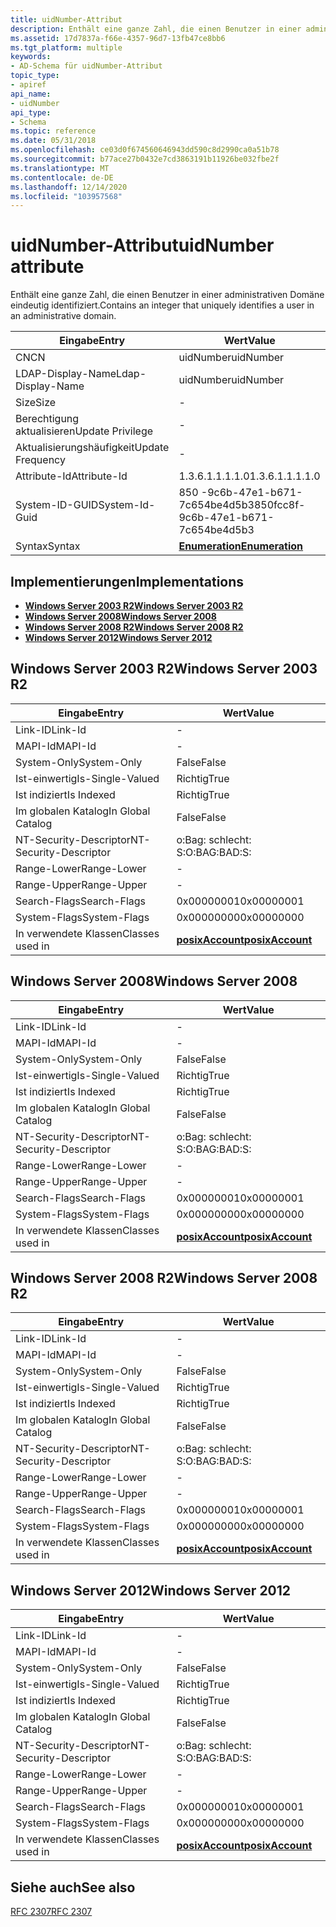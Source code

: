```yaml
---
title: uidNumber-Attribut
description: Enthält eine ganze Zahl, die einen Benutzer in einer administrativen Domäne eindeutig identifiziert.
ms.assetid: 17d7837a-f66e-4357-96d7-13fb47ce8bb6
ms.tgt_platform: multiple
keywords:
- AD-Schema für uidNumber-Attribut
topic_type:
- apiref
api_name:
- uidNumber
api_type:
- Schema
ms.topic: reference
ms.date: 05/31/2018
ms.openlocfilehash: ce03d0f674560646943dd590c8d2990ca0a51b78
ms.sourcegitcommit: b77ace27b0432e7cd3863191b11926be032fbe2f
ms.translationtype: MT
ms.contentlocale: de-DE
ms.lasthandoff: 12/14/2020
ms.locfileid: "103957568"
---
```

# <a name="uidnumber-attribute"></a><span data-ttu-id="9cbbb-104">uidNumber-Attribut</span><span class="sxs-lookup"><span data-stu-id="9cbbb-104">uidNumber attribute</span></span>

<span data-ttu-id="9cbbb-105">Enthält eine ganze Zahl, die einen Benutzer in einer administrativen Domäne eindeutig identifiziert.</span><span class="sxs-lookup"><span data-stu-id="9cbbb-105">Contains an integer that uniquely identifies a user in an administrative domain.</span></span>



| <span data-ttu-id="9cbbb-106">Eingabe</span><span class="sxs-lookup"><span data-stu-id="9cbbb-106">Entry</span></span> | <span data-ttu-id="9cbbb-107">Wert</span><span class="sxs-lookup"><span data-stu-id="9cbbb-107">Value</span></span> |
|-------------------|--------------------------------------|
| <span data-ttu-id="9cbbb-108">CN</span><span class="sxs-lookup"><span data-stu-id="9cbbb-108">CN</span></span>                | <span data-ttu-id="9cbbb-109">uidNumber</span><span class="sxs-lookup"><span data-stu-id="9cbbb-109">uidNumber</span></span>                            |
| <span data-ttu-id="9cbbb-110">LDAP-Display-Name</span><span class="sxs-lookup"><span data-stu-id="9cbbb-110">Ldap-Display-Name</span></span> | <span data-ttu-id="9cbbb-111">uidNumber</span><span class="sxs-lookup"><span data-stu-id="9cbbb-111">uidNumber</span></span>                            |
| <span data-ttu-id="9cbbb-112">Size</span><span class="sxs-lookup"><span data-stu-id="9cbbb-112">Size</span></span>              | \-                                   |
| <span data-ttu-id="9cbbb-113">Berechtigung aktualisieren</span><span class="sxs-lookup"><span data-stu-id="9cbbb-113">Update Privilege</span></span>  | \-                                   |
| <span data-ttu-id="9cbbb-114">Aktualisierungshäufigkeit</span><span class="sxs-lookup"><span data-stu-id="9cbbb-114">Update Frequency</span></span>  | \-                                   |
| <span data-ttu-id="9cbbb-115">Attribute-Id</span><span class="sxs-lookup"><span data-stu-id="9cbbb-115">Attribute-Id</span></span>      | <span data-ttu-id="9cbbb-116">1.3.6.1.1.1.1.0</span><span class="sxs-lookup"><span data-stu-id="9cbbb-116">1.3.6.1.1.1.1.0</span></span>                      |
| <span data-ttu-id="9cbbb-117">System-ID-GUID</span><span class="sxs-lookup"><span data-stu-id="9cbbb-117">System-Id-Guid</span></span>    | <span data-ttu-id="9cbbb-118">850 -9c6b-47e1-b671-7c654be4d5b3</span><span class="sxs-lookup"><span data-stu-id="9cbbb-118">850fcc8f-9c6b-47e1-b671-7c654be4d5b3</span></span> |
| <span data-ttu-id="9cbbb-119">Syntax</span><span class="sxs-lookup"><span data-stu-id="9cbbb-119">Syntax</span></span>            | [<span data-ttu-id="9cbbb-120">**Enumeration**</span><span class="sxs-lookup"><span data-stu-id="9cbbb-120">**Enumeration**</span></span>](s-enumeration.md) |



## <a name="implementations"></a><span data-ttu-id="9cbbb-121">Implementierungen</span><span class="sxs-lookup"><span data-stu-id="9cbbb-121">Implementations</span></span>

-   [<span data-ttu-id="9cbbb-122">**Windows Server 2003 R2**</span><span class="sxs-lookup"><span data-stu-id="9cbbb-122">**Windows Server 2003 R2**</span></span>](#windows-server-2003-r2)
-   [<span data-ttu-id="9cbbb-123">**Windows Server 2008**</span><span class="sxs-lookup"><span data-stu-id="9cbbb-123">**Windows Server 2008**</span></span>](#windows-server-2008)
-   [<span data-ttu-id="9cbbb-124">**Windows Server 2008 R2**</span><span class="sxs-lookup"><span data-stu-id="9cbbb-124">**Windows Server 2008 R2**</span></span>](#windows-server-2008-r2)
-   [<span data-ttu-id="9cbbb-125">**Windows Server 2012**</span><span class="sxs-lookup"><span data-stu-id="9cbbb-125">**Windows Server 2012**</span></span>](#windows-server-2012)

## <a name="windows-server-2003-r2"></a><span data-ttu-id="9cbbb-126">Windows Server 2003 R2</span><span class="sxs-lookup"><span data-stu-id="9cbbb-126">Windows Server 2003 R2</span></span>



| <span data-ttu-id="9cbbb-127">Eingabe</span><span class="sxs-lookup"><span data-stu-id="9cbbb-127">Entry</span></span> | <span data-ttu-id="9cbbb-128">Wert</span><span class="sxs-lookup"><span data-stu-id="9cbbb-128">Value</span></span> |
|------------------------|---------------------------------------------------|
| <span data-ttu-id="9cbbb-129">Link-ID</span><span class="sxs-lookup"><span data-stu-id="9cbbb-129">Link-Id</span></span>                | \-                                                |
| <span data-ttu-id="9cbbb-130">MAPI-Id</span><span class="sxs-lookup"><span data-stu-id="9cbbb-130">MAPI-Id</span></span>                | \-                                                |
| <span data-ttu-id="9cbbb-131">System-Only</span><span class="sxs-lookup"><span data-stu-id="9cbbb-131">System-Only</span></span>            | <span data-ttu-id="9cbbb-132">False</span><span class="sxs-lookup"><span data-stu-id="9cbbb-132">False</span></span>                                             |
| <span data-ttu-id="9cbbb-133">Ist-einwertig</span><span class="sxs-lookup"><span data-stu-id="9cbbb-133">Is-Single-Valued</span></span>       | <span data-ttu-id="9cbbb-134">Richtig</span><span class="sxs-lookup"><span data-stu-id="9cbbb-134">True</span></span>                                              |
| <span data-ttu-id="9cbbb-135">Ist indiziert</span><span class="sxs-lookup"><span data-stu-id="9cbbb-135">Is Indexed</span></span>             | <span data-ttu-id="9cbbb-136">Richtig</span><span class="sxs-lookup"><span data-stu-id="9cbbb-136">True</span></span>                                              |
| <span data-ttu-id="9cbbb-137">Im globalen Katalog</span><span class="sxs-lookup"><span data-stu-id="9cbbb-137">In Global Catalog</span></span>      | <span data-ttu-id="9cbbb-138">False</span><span class="sxs-lookup"><span data-stu-id="9cbbb-138">False</span></span>                                             |
| <span data-ttu-id="9cbbb-139">NT-Security-Descriptor</span><span class="sxs-lookup"><span data-stu-id="9cbbb-139">NT-Security-Descriptor</span></span> | <span data-ttu-id="9cbbb-140">o:Bag: schlecht: S:</span><span class="sxs-lookup"><span data-stu-id="9cbbb-140">O:BAG:BAD:S:</span></span>                                      |
| <span data-ttu-id="9cbbb-141">Range-Lower</span><span class="sxs-lookup"><span data-stu-id="9cbbb-141">Range-Lower</span></span>            | \-                                                |
| <span data-ttu-id="9cbbb-142">Range-Upper</span><span class="sxs-lookup"><span data-stu-id="9cbbb-142">Range-Upper</span></span>            | \-                                                |
| <span data-ttu-id="9cbbb-143">Search-Flags</span><span class="sxs-lookup"><span data-stu-id="9cbbb-143">Search-Flags</span></span>           | <span data-ttu-id="9cbbb-144">0x00000001</span><span class="sxs-lookup"><span data-stu-id="9cbbb-144">0x00000001</span></span>                                        |
| <span data-ttu-id="9cbbb-145">System-Flags</span><span class="sxs-lookup"><span data-stu-id="9cbbb-145">System-Flags</span></span>           | <span data-ttu-id="9cbbb-146">0x00000000</span><span class="sxs-lookup"><span data-stu-id="9cbbb-146">0x00000000</span></span>                                        |
| <span data-ttu-id="9cbbb-147">In verwendete Klassen</span><span class="sxs-lookup"><span data-stu-id="9cbbb-147">Classes used in</span></span>        | [<span data-ttu-id="9cbbb-148">**posixAccount**</span><span class="sxs-lookup"><span data-stu-id="9cbbb-148">**posixAccount**</span></span>](c-posixaccount.md)<br/> |



## <a name="windows-server-2008"></a><span data-ttu-id="9cbbb-149">Windows Server 2008</span><span class="sxs-lookup"><span data-stu-id="9cbbb-149">Windows Server 2008</span></span>



| <span data-ttu-id="9cbbb-150">Eingabe</span><span class="sxs-lookup"><span data-stu-id="9cbbb-150">Entry</span></span> | <span data-ttu-id="9cbbb-151">Wert</span><span class="sxs-lookup"><span data-stu-id="9cbbb-151">Value</span></span> |
|------------------------|---------------------------------------------------|
| <span data-ttu-id="9cbbb-152">Link-ID</span><span class="sxs-lookup"><span data-stu-id="9cbbb-152">Link-Id</span></span>                | \-                                                |
| <span data-ttu-id="9cbbb-153">MAPI-Id</span><span class="sxs-lookup"><span data-stu-id="9cbbb-153">MAPI-Id</span></span>                | \-                                                |
| <span data-ttu-id="9cbbb-154">System-Only</span><span class="sxs-lookup"><span data-stu-id="9cbbb-154">System-Only</span></span>            | <span data-ttu-id="9cbbb-155">False</span><span class="sxs-lookup"><span data-stu-id="9cbbb-155">False</span></span>                                             |
| <span data-ttu-id="9cbbb-156">Ist-einwertig</span><span class="sxs-lookup"><span data-stu-id="9cbbb-156">Is-Single-Valued</span></span>       | <span data-ttu-id="9cbbb-157">Richtig</span><span class="sxs-lookup"><span data-stu-id="9cbbb-157">True</span></span>                                              |
| <span data-ttu-id="9cbbb-158">Ist indiziert</span><span class="sxs-lookup"><span data-stu-id="9cbbb-158">Is Indexed</span></span>             | <span data-ttu-id="9cbbb-159">Richtig</span><span class="sxs-lookup"><span data-stu-id="9cbbb-159">True</span></span>                                              |
| <span data-ttu-id="9cbbb-160">Im globalen Katalog</span><span class="sxs-lookup"><span data-stu-id="9cbbb-160">In Global Catalog</span></span>      | <span data-ttu-id="9cbbb-161">False</span><span class="sxs-lookup"><span data-stu-id="9cbbb-161">False</span></span>                                             |
| <span data-ttu-id="9cbbb-162">NT-Security-Descriptor</span><span class="sxs-lookup"><span data-stu-id="9cbbb-162">NT-Security-Descriptor</span></span> | <span data-ttu-id="9cbbb-163">o:Bag: schlecht: S:</span><span class="sxs-lookup"><span data-stu-id="9cbbb-163">O:BAG:BAD:S:</span></span>                                      |
| <span data-ttu-id="9cbbb-164">Range-Lower</span><span class="sxs-lookup"><span data-stu-id="9cbbb-164">Range-Lower</span></span>            | \-                                                |
| <span data-ttu-id="9cbbb-165">Range-Upper</span><span class="sxs-lookup"><span data-stu-id="9cbbb-165">Range-Upper</span></span>            | \-                                                |
| <span data-ttu-id="9cbbb-166">Search-Flags</span><span class="sxs-lookup"><span data-stu-id="9cbbb-166">Search-Flags</span></span>           | <span data-ttu-id="9cbbb-167">0x00000001</span><span class="sxs-lookup"><span data-stu-id="9cbbb-167">0x00000001</span></span>                                        |
| <span data-ttu-id="9cbbb-168">System-Flags</span><span class="sxs-lookup"><span data-stu-id="9cbbb-168">System-Flags</span></span>           | <span data-ttu-id="9cbbb-169">0x00000000</span><span class="sxs-lookup"><span data-stu-id="9cbbb-169">0x00000000</span></span>                                        |
| <span data-ttu-id="9cbbb-170">In verwendete Klassen</span><span class="sxs-lookup"><span data-stu-id="9cbbb-170">Classes used in</span></span>        | [<span data-ttu-id="9cbbb-171">**posixAccount**</span><span class="sxs-lookup"><span data-stu-id="9cbbb-171">**posixAccount**</span></span>](c-posixaccount.md)<br/> |



## <a name="windows-server-2008-r2"></a><span data-ttu-id="9cbbb-172">Windows Server 2008 R2</span><span class="sxs-lookup"><span data-stu-id="9cbbb-172">Windows Server 2008 R2</span></span>



| <span data-ttu-id="9cbbb-173">Eingabe</span><span class="sxs-lookup"><span data-stu-id="9cbbb-173">Entry</span></span> | <span data-ttu-id="9cbbb-174">Wert</span><span class="sxs-lookup"><span data-stu-id="9cbbb-174">Value</span></span> |
|------------------------|---------------------------------------------------|
| <span data-ttu-id="9cbbb-175">Link-ID</span><span class="sxs-lookup"><span data-stu-id="9cbbb-175">Link-Id</span></span>                | \-                                                |
| <span data-ttu-id="9cbbb-176">MAPI-Id</span><span class="sxs-lookup"><span data-stu-id="9cbbb-176">MAPI-Id</span></span>                | \-                                                |
| <span data-ttu-id="9cbbb-177">System-Only</span><span class="sxs-lookup"><span data-stu-id="9cbbb-177">System-Only</span></span>            | <span data-ttu-id="9cbbb-178">False</span><span class="sxs-lookup"><span data-stu-id="9cbbb-178">False</span></span>                                             |
| <span data-ttu-id="9cbbb-179">Ist-einwertig</span><span class="sxs-lookup"><span data-stu-id="9cbbb-179">Is-Single-Valued</span></span>       | <span data-ttu-id="9cbbb-180">Richtig</span><span class="sxs-lookup"><span data-stu-id="9cbbb-180">True</span></span>                                              |
| <span data-ttu-id="9cbbb-181">Ist indiziert</span><span class="sxs-lookup"><span data-stu-id="9cbbb-181">Is Indexed</span></span>             | <span data-ttu-id="9cbbb-182">Richtig</span><span class="sxs-lookup"><span data-stu-id="9cbbb-182">True</span></span>                                              |
| <span data-ttu-id="9cbbb-183">Im globalen Katalog</span><span class="sxs-lookup"><span data-stu-id="9cbbb-183">In Global Catalog</span></span>      | <span data-ttu-id="9cbbb-184">False</span><span class="sxs-lookup"><span data-stu-id="9cbbb-184">False</span></span>                                             |
| <span data-ttu-id="9cbbb-185">NT-Security-Descriptor</span><span class="sxs-lookup"><span data-stu-id="9cbbb-185">NT-Security-Descriptor</span></span> | <span data-ttu-id="9cbbb-186">o:Bag: schlecht: S:</span><span class="sxs-lookup"><span data-stu-id="9cbbb-186">O:BAG:BAD:S:</span></span>                                      |
| <span data-ttu-id="9cbbb-187">Range-Lower</span><span class="sxs-lookup"><span data-stu-id="9cbbb-187">Range-Lower</span></span>            | \-                                                |
| <span data-ttu-id="9cbbb-188">Range-Upper</span><span class="sxs-lookup"><span data-stu-id="9cbbb-188">Range-Upper</span></span>            | \-                                                |
| <span data-ttu-id="9cbbb-189">Search-Flags</span><span class="sxs-lookup"><span data-stu-id="9cbbb-189">Search-Flags</span></span>           | <span data-ttu-id="9cbbb-190">0x00000001</span><span class="sxs-lookup"><span data-stu-id="9cbbb-190">0x00000001</span></span>                                        |
| <span data-ttu-id="9cbbb-191">System-Flags</span><span class="sxs-lookup"><span data-stu-id="9cbbb-191">System-Flags</span></span>           | <span data-ttu-id="9cbbb-192">0x00000000</span><span class="sxs-lookup"><span data-stu-id="9cbbb-192">0x00000000</span></span>                                        |
| <span data-ttu-id="9cbbb-193">In verwendete Klassen</span><span class="sxs-lookup"><span data-stu-id="9cbbb-193">Classes used in</span></span>        | [<span data-ttu-id="9cbbb-194">**posixAccount**</span><span class="sxs-lookup"><span data-stu-id="9cbbb-194">**posixAccount**</span></span>](c-posixaccount.md)<br/> |



## <a name="windows-server-2012"></a><span data-ttu-id="9cbbb-195">Windows Server 2012</span><span class="sxs-lookup"><span data-stu-id="9cbbb-195">Windows Server 2012</span></span>



| <span data-ttu-id="9cbbb-196">Eingabe</span><span class="sxs-lookup"><span data-stu-id="9cbbb-196">Entry</span></span> | <span data-ttu-id="9cbbb-197">Wert</span><span class="sxs-lookup"><span data-stu-id="9cbbb-197">Value</span></span> |
|------------------------|---------------------------------------------------|
| <span data-ttu-id="9cbbb-198">Link-ID</span><span class="sxs-lookup"><span data-stu-id="9cbbb-198">Link-Id</span></span>                | \-                                                |
| <span data-ttu-id="9cbbb-199">MAPI-Id</span><span class="sxs-lookup"><span data-stu-id="9cbbb-199">MAPI-Id</span></span>                | \-                                                |
| <span data-ttu-id="9cbbb-200">System-Only</span><span class="sxs-lookup"><span data-stu-id="9cbbb-200">System-Only</span></span>            | <span data-ttu-id="9cbbb-201">False</span><span class="sxs-lookup"><span data-stu-id="9cbbb-201">False</span></span>                                             |
| <span data-ttu-id="9cbbb-202">Ist-einwertig</span><span class="sxs-lookup"><span data-stu-id="9cbbb-202">Is-Single-Valued</span></span>       | <span data-ttu-id="9cbbb-203">Richtig</span><span class="sxs-lookup"><span data-stu-id="9cbbb-203">True</span></span>                                              |
| <span data-ttu-id="9cbbb-204">Ist indiziert</span><span class="sxs-lookup"><span data-stu-id="9cbbb-204">Is Indexed</span></span>             | <span data-ttu-id="9cbbb-205">Richtig</span><span class="sxs-lookup"><span data-stu-id="9cbbb-205">True</span></span>                                              |
| <span data-ttu-id="9cbbb-206">Im globalen Katalog</span><span class="sxs-lookup"><span data-stu-id="9cbbb-206">In Global Catalog</span></span>      | <span data-ttu-id="9cbbb-207">False</span><span class="sxs-lookup"><span data-stu-id="9cbbb-207">False</span></span>                                             |
| <span data-ttu-id="9cbbb-208">NT-Security-Descriptor</span><span class="sxs-lookup"><span data-stu-id="9cbbb-208">NT-Security-Descriptor</span></span> | <span data-ttu-id="9cbbb-209">o:Bag: schlecht: S:</span><span class="sxs-lookup"><span data-stu-id="9cbbb-209">O:BAG:BAD:S:</span></span>                                      |
| <span data-ttu-id="9cbbb-210">Range-Lower</span><span class="sxs-lookup"><span data-stu-id="9cbbb-210">Range-Lower</span></span>            | \-                                                |
| <span data-ttu-id="9cbbb-211">Range-Upper</span><span class="sxs-lookup"><span data-stu-id="9cbbb-211">Range-Upper</span></span>            | \-                                                |
| <span data-ttu-id="9cbbb-212">Search-Flags</span><span class="sxs-lookup"><span data-stu-id="9cbbb-212">Search-Flags</span></span>           | <span data-ttu-id="9cbbb-213">0x00000001</span><span class="sxs-lookup"><span data-stu-id="9cbbb-213">0x00000001</span></span>                                        |
| <span data-ttu-id="9cbbb-214">System-Flags</span><span class="sxs-lookup"><span data-stu-id="9cbbb-214">System-Flags</span></span>           | <span data-ttu-id="9cbbb-215">0x00000000</span><span class="sxs-lookup"><span data-stu-id="9cbbb-215">0x00000000</span></span>                                        |
| <span data-ttu-id="9cbbb-216">In verwendete Klassen</span><span class="sxs-lookup"><span data-stu-id="9cbbb-216">Classes used in</span></span>        | [<span data-ttu-id="9cbbb-217">**posixAccount**</span><span class="sxs-lookup"><span data-stu-id="9cbbb-217">**posixAccount**</span></span>](c-posixaccount.md)<br/> |



## <a name="see-also"></a><span data-ttu-id="9cbbb-218">Siehe auch</span><span class="sxs-lookup"><span data-stu-id="9cbbb-218">See also</span></span>

<dl> <dt>

[<span data-ttu-id="9cbbb-219">RFC 2307</span><span class="sxs-lookup"><span data-stu-id="9cbbb-219">RFC 2307</span></span>](https://www.ietf.org/rfc/rfc2307.txt)
</dt> </dl>

 

 





